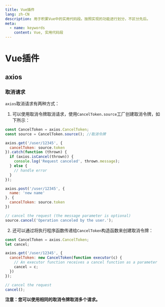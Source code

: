```yaml
---
title: Vue插件 
lang: zh-CN
description: 用于积累Vue中的实用代码段。按照实现的功能进行划分，不区分先后。
meta:
  - name: keywords
    content: Vue, 实用代码段
---
```


# Vue插件 #

## axios ##

### 取消请求 ###

`axios`取消请求有两种方式：

1. 可以使用取消令牌取消请求，使用`CancelToken.source`工厂创建取消令牌，如下所示：

``` javascript
const CancelToken = axios.CancelToken;
const source = CancelToken.source(); //取消令牌

axios.get('/user/12345', {
  cancelToken: source.token
}).catch(function (thrown) {
  if (axios.isCancel(thrown)) {
    console.log('Request canceled', thrown.message);
  } else {
    // handle error
  }
});

axios.post('/user/12345', {
  name: 'new name'
}, {
  cancelToken: source.token
})

// cancel the request (the message parameter is optional)
source.cancel('Operation canceled by the user.');
```

2. 还可以通过将执行程序函数传递给`CancelToken`构造函数来创建取消令牌：

``` javascript
const CancelToken = axios.CancelToken;
let cancel;

axios.get('/user/12345', {
  cancelToken: new CancelToken(function executor(c) {
    // An executor function receives a cancel function as a parameter
    cancel = c;
  })
});

// cancel the request
cancel();
```

**注意：您可以使用相同的取消令牌取消多个请求。**
